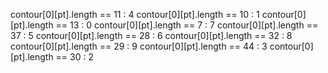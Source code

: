 contour[0][pt].length == 11 : 4
contour[0][pt].length == 10 : 1
contour[0][pt].length == 13 : 0
contour[0][pt].length == 7 : 7
contour[0][pt].length == 37 : 5
contour[0][pt].length == 28 : 6
contour[0][pt].length == 32 : 8
contour[0][pt].length == 29 : 9
contour[0][pt].length == 44 : 3
contour[0][pt].length == 30 : 2
